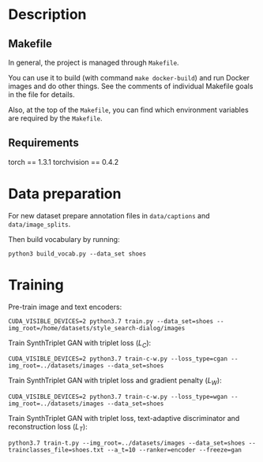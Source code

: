 # Description

## Makefile

In general, the project is managed through `Makefile`. 

You can use it to build (with command `make docker-build`) and run Docker images and do other things. See the comments of individual Makefile goals in the file for details. 

Also, at the top of the `Makefile`, you can find which environment variables are required by the `Makefile`.


## Requirements
torch == 1.3.1
torchvision == 0.4.2


# Data preparation

For new dataset prepare annotation files in `data/captions` and `data/image_splits`. 

Then build vocabulary by running:

```
python3 build_vocab.py --data_set shoes
```

# Training

Pre-train image and text encoders:

```
CUDA_VISIBLE_DEVICES=2 python3.7 train.py --data_set=shoes --img_root=/home/datasets/style_search-dialog/images
```

Train SynthTriplet GAN with triplet loss ($L_C$):

```
CUDA_VISIBLE_DEVICES=2 python3.7 train-c-w.py --loss_type=cgan --img_root=../datasets/images --data_set=shoes
```


Train SynthTriplet GAN with triplet loss and gradient penalty ($L_W$):

```
CUDA_VISIBLE_DEVICES=2 python3.7 train-c-w.py --loss_type=wgan --img_root=../datasets/images --data_set=shoes
```



Train SynthTriplet GAN with triplet loss, text-adaptive discriminator and reconstruction loss ($L_T$):
```
python3.7 train-t.py --img_root=../datasets/images --data_set=shoes --trainclasses_file=shoes.txt --a_t=10 --ranker=encoder --freeze=gan

```

